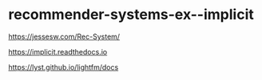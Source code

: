 # recommender-systems-ex--implicit


https://jessesw.com/Rec-System/

https://implicit.readthedocs.io

https://lyst.github.io/lightfm/docs
